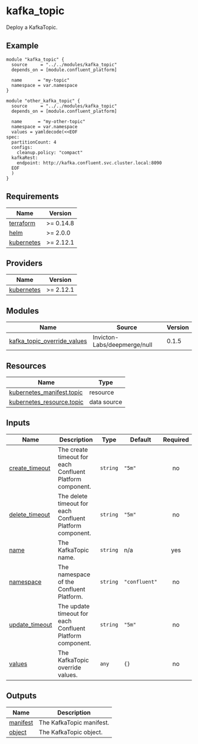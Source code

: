 # kafka_topic

Deploy a KafkaTopic.

<!-- BEGINNING OF PRE-COMMIT-TERRAFORM DOCS HOOK -->

## Example

```hcl
module "kafka_topic" {
  source     = "../../modules/kafka_topic"
  depends_on = [module.confluent_platform]

  name      = "my-topic"
  namespace = var.namespace
}

module "other_kafka_topic" {
  source     = "../../modules/kafka_topic"
  depends_on = [module.confluent_platform]

  name      = "my-other-topic"
  namespace = var.namespace
  values = yamldecode(<<EOF
spec:
  partitionCount: 4
  configs:
    cleanup.policy: "compact"
  kafkaRest:
    endpoint: http://kafka.confluent.svc.cluster.local:8090
  EOF
  )
}
```

## Requirements

| Name | Version |
|------|---------|
| <a name="requirement_terraform"></a> [terraform](#requirement\_terraform) | >= 0.14.8 |
| <a name="requirement_helm"></a> [helm](#requirement\_helm) | >= 2.0.0 |
| <a name="requirement_kubernetes"></a> [kubernetes](#requirement\_kubernetes) | >= 2.12.1 |
## Providers

| Name | Version |
|------|---------|
| <a name="provider_kubernetes"></a> [kubernetes](#provider\_kubernetes) | >= 2.12.1 |
## Modules

| Name | Source | Version |
|------|--------|---------|
| <a name="module_kafka_topic_override_values"></a> [kafka\_topic\_override\_values](#module\_kafka\_topic\_override\_values) | Invicton-Labs/deepmerge/null | 0.1.5 |
## Resources

| Name | Type |
|------|------|
| [kubernetes_manifest.topic](https://registry.terraform.io/providers/hashicorp/kubernetes/latest/docs/resources/manifest) | resource |
| [kubernetes_resource.topic](https://registry.terraform.io/providers/hashicorp/kubernetes/latest/docs/data-sources/resource) | data source |
## Inputs

| Name | Description | Type | Default | Required |
|------|-------------|------|---------|:--------:|
| <a name="input_create_timeout"></a> [create\_timeout](#input\_create\_timeout) | The create timeout for each Confluent Platform component. | `string` | `"5m"` | no |
| <a name="input_delete_timeout"></a> [delete\_timeout](#input\_delete\_timeout) | The delete timeout for each Confluent Platform component. | `string` | `"5m"` | no |
| <a name="input_name"></a> [name](#input\_name) | The KafkaTopic name. | `string` | n/a | yes |
| <a name="input_namespace"></a> [namespace](#input\_namespace) | The namespace of the Confluent Platform. | `string` | `"confluent"` | no |
| <a name="input_update_timeout"></a> [update\_timeout](#input\_update\_timeout) | The update timeout for each Confluent Platform component. | `string` | `"5m"` | no |
| <a name="input_values"></a> [values](#input\_values) | The KafkaTopic override values. | `any` | `{}` | no |
## Outputs

| Name | Description |
|------|-------------|
| <a name="output_manifest"></a> [manifest](#output\_manifest) | The KafkaTopic manifest. |
| <a name="output_object"></a> [object](#output\_object) | The KafkaTopic object. |
<!-- END OF PRE-COMMIT-TERRAFORM DOCS HOOK -->

